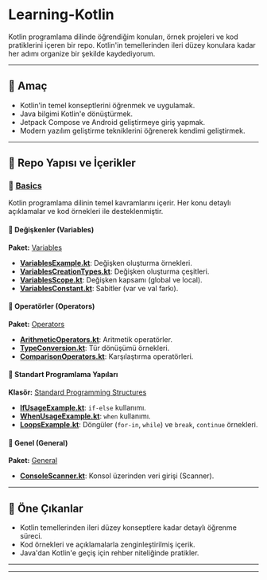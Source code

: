 # Learning-Kotlin

Kotlin programlama dilinde öğrendiğim konuları, örnek projeleri ve kod pratiklerini içeren bir repo. Kotlin'in temellerinden ileri düzey konulara kadar her adımı organize bir şekilde kaydediyorum.

---

## 🎯 **Amaç**
- Kotlin'in temel konseptlerini öğrenmek ve uygulamak.
- Java bilgimi Kotlin'e dönüştürmek.
- Jetpack Compose ve Android geliştirmeye giriş yapmak.
- Modern yazılım geliştirme tekniklerini öğrenerek kendimi geliştirmek.

---

## 📂 **Repo Yapısı ve İçerikler**

### 🔹 **[Basics](app/src/main/java/basics)**
Kotlin programlama dilinin temel kavramlarını içerir. Her konu detaylı açıklamalar ve kod örnekleri ile desteklenmiştir.

#### **📁 Değişkenler (Variables)**  
**Paket:** [Variables](app/src/main/java/basics/variables)  
- [**VariablesExample.kt**](app/src/main/java/basics/variables/VariablesExample.kt): Değişken oluşturma örnekleri.  
- [**VariablesCreationTypes.kt**](app/src/main/java/basics/variables/VariablesCreationTypes.kt): Değişken oluşturma çeşitleri.  
- [**VariablesScope.kt**](app/src/main/java/basics/variables/VariablesScope.kt): Değişken kapsamı (global ve local).  
- [**VariablesConstant.kt**](app/src/main/java/basics/variables/VariablesConstant.kt): Sabitler (var ve val farkı).  

#### **📁 Operatörler (Operators)**  
**Paket:** [Operators](app/src/main/java/basics/operators)  
- [**ArithmeticOperators.kt**](app/src/main/java/basics/operators/ArithmeticOperators.kt): Aritmetik operatörler.  
- [**TypeConversion.kt**](app/src/main/java/basics/operators/TypeConversion.kt): Tür dönüşümü örnekleri.  
- [**ComparisonOperators.kt**](app/src/main/java/basics/operators/ComparisonOperators.kt): Karşılaştırma operatörleri.  

#### **📁 Standart Programlama Yapıları**  
**Klasör:** [Standard Programming Structures](app/src/main/java/basics/stardard_programming_structures)  
- [**IfUsageExample.kt**](app/src/main/java/basics/stardard_programming_structures/IfUsageExample.kt): `if-else` kullanımı.  
- [**WhenUsageExample.kt**](app/src/main/java/basics/stardard_programming_structures/WhenUsageExample.kt): `when` kullanımı.  
- [**LoopsExample.kt**](app/src/main/java/basics/stardard_programming_structures/LoopsExample.kt): Döngüler (`for-in`, `while`) ve `break`, `continue` örnekleri.  

#### **📁 Genel (General)**  
**Paket:** [General](app/src/main/java/basics/general)  
- [**ConsoleScanner.kt**](app/src/main/java/basics/general/ConsoleScanner.kt): Konsol üzerinden veri girişi (Scanner).  

---

## 🚀 **Öne Çıkanlar**
- Kotlin temellerinden ileri düzey konseptlere kadar detaylı öğrenme süreci.
- Kod örnekleri ve açıklamalarla zenginleştirilmiş içerik.
- Java'dan Kotlin'e geçiş için rehber niteliğinde pratikler.
---

---
